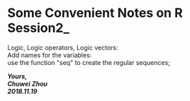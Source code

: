 # Some Convenient Notes on R Session2_
Logic, Logic operators, Logic vectors:              
Add names for the variables:              
use the function "seq" to create the regular sequences;               



                    
**_Yours,_**                         
**_Chuwei Zhou_**                 
**_2018.11.19_**                     
 

